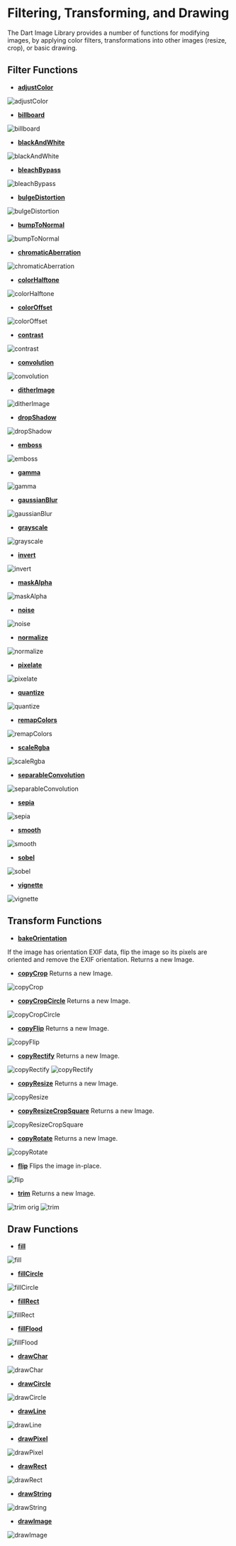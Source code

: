 # Filtering, Transforming, and Drawing

The Dart Image Library provides a number of functions for modifying images, by applying
color filters, transformations into other images (resize, crop), or basic drawing.

## Filter Functions

* **[adjustColor](https://brendan-duncan.github.io/image/doc/api/image/adjustColor.html)**

![adjustColor](images/filter/adjustColor.png)

* **[billboard](https://brendan-duncan.github.io/image/doc/api/image/billboard.html)**

![billboard](images/filter/billboard.png)

* **[blackAndWhite](https://brendan-duncan.github.io/image/doc/api/image/blackAndWhite.html)**

![blackAndWhite](images/filter/blackAndWhite.png)

* **[bleachBypass](https://brendan-duncan.github.io/image/doc/api/image/bleachBypass.html)**

![bleachBypass](images/filter/bleachBypass.png)

* **[bulgeDistortion](https://brendan-duncan.github.io/image/doc/api/image/bulgeDistortion.html)**

![bulgeDistortion](images/filter/bulgeDistortion.png)
  
* **[bumpToNormal](https://brendan-duncan.github.io/image/doc/api/image/bumpToNormal.html)**

![bumpToNormal](images/filter/bumpToNormal.png)

* **[chromaticAberration](https://brendan-duncan.github.io/image/doc/api/image/chromaticAberration.html)**

![chromaticAberration](images/filter/chromaticAberration.png)

* **[colorHalftone](https://brendan-duncan.github.io/image/doc/api/image/colorHalftone.html)**

![colorHalftone](images/filter/colorHalftone.png)

* **[colorOffset](https://brendan-duncan.github.io/image/doc/api/image/colorOffset.html)**

![colorOffset](images/filter/colorOffset.png)

* **[contrast](https://brendan-duncan.github.io/image/doc/api/image/contrast.html)**

![contrast](images/filter/contrast.png)

* **[convolution](https://brendan-duncan.github.io/image/doc/api/image/convolution.html)**

![convolution](images/filter/convolution.png)

* **[ditherImage](https://brendan-duncan.github.io/image/doc/api/image/ditherImage.html)**

![ditherImage](images/filter/ditherImage.png)

* **[dropShadow](https://brendan-duncan.github.io/image/doc/api/image/dropShadow.html)**

![dropShadow](images/filter/dropShadow.png)

* **[emboss](https://brendan-duncan.github.io/image/doc/api/image/emboss.html)**

![emboss](images/filter/emboss.png)

* **[gamma](https://brendan-duncan.github.io/image/doc/api/image/gamma.html)**
 
![gamma](images/filter/gamma.png)

* **[gaussianBlur](https://brendan-duncan.github.io/image/doc/api/image/gaussianBlur.html)**

![gaussianBlur](images/filter/gaussianBlur.png)

* **[grayscale](https://brendan-duncan.github.io/image/doc/api/image/grayscale.html)**

![grayscale](images/filter/grayscale.png)

* **[invert](https://brendan-duncan.github.io/image/doc/api/image/invert.html)**

![invert](images/filter/invert.png)

* **[maskAlpha](https://brendan-duncan.github.io/image/doc/api/image/maskAlpha.html)**

![maskAlpha](images/filter/maskAlpha.png)

* **[noise](https://brendan-duncan.github.io/image/doc/api/image/noise.html)**

![noise](images/filter/noise.png)

* **[normalize](https://brendan-duncan.github.io/image/doc/api/image/normalize.html)**

![normalize](images/filter/normalize.png)

* **[pixelate](https://brendan-duncan.github.io/image/doc/api/image/pixelate.html)**

![pixelate](images/filter/pixelate_upperLeft.png)

* **[quantize](https://brendan-duncan.github.io/image/doc/api/image/quantize.html)**

![quantize](images/filter/quantize.png)

* **[remapColors](https://brendan-duncan.github.io/image/doc/api/image/remapColors.html)**

![remapColors](images/filter/remapColors.png)

* **[scaleRgba](https://brendan-duncan.github.io/image/doc/api/image/scaleRgba.html)**

![scaleRgba](images/filter/scaleRgba.png)

* **[separableConvolution](https://brendan-duncan.github.io/image/doc/api/image/separableConvolution.html)**

![separableConvolution](images/filter/separableConvolution.png)

* **[sepia](https://brendan-duncan.github.io/image/doc/api/image/sepia.html)**

![sepia](images/filter/sepia.png)

* **[smooth](https://brendan-duncan.github.io/image/doc/api/image/smooth.html)**

![smooth](images/filter/smooth.png)

* **[sobel](https://brendan-duncan.github.io/image/doc/api/image/sobel.html)**

![sobel](images/filter/sobel.png)

* **[vignette](https://brendan-duncan.github.io/image/doc/api/image/vignette.html)**

![vignette](images/filter/vignette.png)

## Transform Functions

* **[bakeOrientation](https://brendan-duncan.github.io/image/doc/api/image/bakeOrientation.html)**

If the image has orientation EXIF data, flip the image so its pixels are oriented and remove
the EXIF orientation. Returns a new Image.

* **[copyCrop](https://brendan-duncan.github.io/image/doc/api/image/copyCrop.html)**
Returns a new Image.

![copyCrop](images/transform/copyCrop.png)

* **[copyCropCircle](https://brendan-duncan.github.io/image/doc/api/image/copyCropCircle.html)**
Returns a new Image.

![copyCropCircle](images/transform/copyCropCircle.png)

* **[copyFlip](https://brendan-duncan.github.io/image/doc/api/image/copyFlip.html)**
Returns a new Image.

![copyFlip](images/transform/copyFlip_b.png)

* **[copyRectify](https://brendan-duncan.github.io/image/doc/api/image/copyRectify.html)**
Returns a new Image.

![copyRectify](images/transform/copyRectify_orig.jpg) ![copyRectify](images/transform/copyRectify.png)

* **[copyResize](https://brendan-duncan.github.io/image/doc/api/image/copyResize.html)**
Returns a new Image.

![copyResize](images/transform/copyResize.png)

* **[copyResizeCropSquare](https://brendan-duncan.github.io/image/doc/api/image/copyResizeCropSquare.html)**
Returns a new Image.

![copyResizeCropSquare](images/transform/copyResizeCropSquare.png)

* **[copyRotate](https://brendan-duncan.github.io/image/doc/api/image/copyRotate.html)**
Returns a new Image.

![copyRotate](images/transform/copyRotate_45.png)

* **[flip](https://brendan-duncan.github.io/image/doc/api/image/flip.html)**
Flips the image in-place.

![flip](images/transform/flip_v.png)

* **[trim](https://brendan-duncan.github.io/image/doc/api/image/trim.html)**
Returns a new Image.

![trim orig](images/transform/trim_orig.png) ![trim](images/transform/trim.png)

## Draw Functions

* **[fill](https://brendan-duncan.github.io/image/doc/api/image/fill.html)**

![fill](images/draw/fill.png)

* **[fillCircle](https://brendan-duncan.github.io/image/doc/api/image/fillCircle.html)**

![fillCircle](images/draw/fill_circle.png)

* **[fillRect](https://brendan-duncan.github.io/image/doc/api/image/fillRect.html)**

![fillRect](images/draw/fill_rect.png)

* **[fillFlood](https://brendan-duncan.github.io/image/doc/api/image/fillFlood.html)**

![fillFlood](images/draw/fill_flood.png)

* **[drawChar](https://brendan-duncan.github.io/image/doc/api/image/drawChar.html)**

![drawChar](images/draw/draw_char.png)

* **[drawCircle](https://brendan-duncan.github.io/image/doc/api/image/drawCircle.html)**

![drawCircle](images/draw/draw_circle.png)

* **[drawLine](https://brendan-duncan.github.io/image/doc/api/image/drawLine.html)**

![drawLine](images/draw/draw_line.png)

* **[drawPixel](https://brendan-duncan.github.io/image/doc/api/image/drawPixel.html)**

![drawPixel](images/draw/draw_pixel.png)

* **[drawRect](https://brendan-duncan.github.io/image/doc/api/image/drawRect.html)**

![drawRect](images/draw/draw_rect.png)

* **[drawString](https://brendan-duncan.github.io/image/doc/api/image/drawString.html)**

![drawString](images/draw/draw_string.png)

* **[drawImage](https://brendan-duncan.github.io/image/doc/api/image/drawImage.html)**

![drawImage](images/draw/draw_image.png)
